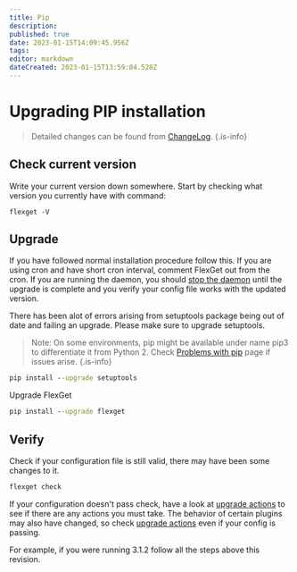 ```yaml
---
title: Pip
description: 
published: true
date: 2023-01-15T14:09:45.956Z
tags: 
editor: markdown
dateCreated: 2023-01-15T13:59:04.528Z
---
```


# Upgrading PIP installation

>Detailed changes can be found from [ChangeLog](/ChangeLog).
{.is-info}

## Check current version

Write your current version down somewhere.
Start by checking what version you currently have with command:

```
flexget -V
```

## Upgrade

If you have followed normal installation procedure follow this.
If you are using cron and have short cron interval, comment FlexGet out from the cron. If you are running the daemon, you should [stop the daemon](/Daemon) until the upgrade is complete and you verify your config file works with the updated version.

There has been alot of errors arising from setuptools package being out of date and failing an upgrade.
Please make sure to upgrade setuptools.

> Note: On some environments, pip might be available under name pip3 to differentiate it from Python 2. Check [Problems with pip](/PipProblems) page if issues arise.
{.is-info}

```cmd
pip install --upgrade setuptools
```

Upgrade FlexGet

```cmd
pip install --upgrade flexget
```

## Verify

Check if your configuration file is still valid, there may have been some changes to it.

```cmd
flexget check
```

If your configuration doesn't pass check, have a look at [upgrade actions](/UpgradeActions) to see if there are any actions you must take. The behavior of certain plugins may also have changed, so check [upgrade actions](/UpgradeActions) even if your config is passing.

For example, if you were running 3.1.2 follow all the steps above this revision.